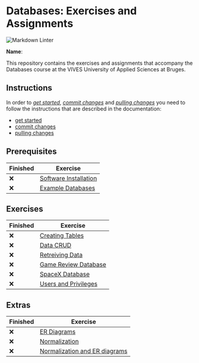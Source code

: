 # Databases: Exercises and Assignments

![Markdown Linter](../../workflows/Markdown%20Linter/badge.svg?branch=master)

**Name**: <!-- TODO: fill in your full name here, firstname and lastname -->

This repository contains the exercises and assignments that accompany the Databases course at the VIVES University of Applied Sciences at Bruges.

## Instructions

In order to *[get started](./docs/get-started.md)*, *[commit changes](./docs/commit-changes.md)* and *[pulling changes](./docs/pull-changes.md)* you need to follow the instructions that are described in the documentation:

* [get started](./docs/get-started.md)
* [commit changes](./docs/commit-changes.md)
* [pulling changes](./docs/pull-changes.md)

## Prerequisites

Finished | Exercise
---------|----------
:x: | [Software Installation](01-software-installation/index.md)
:x: | [Example Databases](02-example-databases/index.md)

## Exercises

Finished | Exercise
---------|----------
:x: | [Creating Tables](03-create-databases/index.md)
:x: | [Data CRUD](04-data-crud/README.md)
:x: | [Retreiving Data](05-retreiving-data/README.md)
:x: | [Game Review Database](06-gamereview-database/README.md)
:x: | [SpaceX Database](07-spacex-database/README.md)
:x: | [Users and Privileges](08-users-and-privileges/README.md)

## Extras

Finished | Exercise
---------|----------
:x: | [ER Diagrams](x01-er-diagrams/README.md)
:x: | [Normalization](x02-normalization/README.md)
:x: | [Normalization and ER diagrams](x03-normalization-2/README.md)
